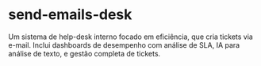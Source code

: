 # send-emails-desk
Um sistema de help-desk interno focado em eficiência, que cria tickets via e-mail. Inclui dashboards de desempenho com análise de SLA, IA para análise de texto, e gestão completa de tickets.
